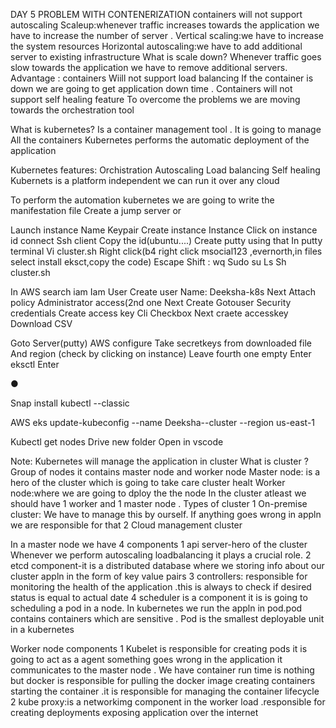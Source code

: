 DAY 5
PROBLEM WITH CONTENERIZATION 
containers will not support autoscaling 
Scaleup:whenever traffic increases towards the application we have to increase the number of server .
Vertical scaling:we have to increase the system resources 
Horizontal autoscaling:we have to add additional server to existing infrastructure 
What is scale down?
Whenever traffic goes slow towards the application we have to remove additional servers.
Advantage : containers Wiill not support load balancing 
If the container is down we are going to get application down time .
Containers will not support  self healing feature
To overcome the problems we are moving towards the orchestration tool 

What is kubernetes?
Is a container management tool .
It is going to manage All the containers 
Kubernetes performs the automatic deployment of the application 

Kubernetes features:
Orchistration 
Autoscaling
Load balancing 
Self healing 
Kubernets is a platform independent we can run it over any cloud 

To perform the automation kubernetes we are going to write the manifestation file 
Create a jump server or



Launch instance 
Name 
Keypair
Create instance
Instance
Click on instance id
 connect 
Ssh client
Copy the id(ubuntu....)
Create putty using that
In putty terminal 
Vi cluster.sh
Right click(b4 right click msocial123 ,evernorth,in files select install eksct,copy the code)
Escape
Shift : wq
Sudo su
Ls
Sh cluster.sh



In AWS search iam
Iam
User
Create user
Name: Deeksha-k8s
Next
Attach policy
Administrator access(2nd one
Next
Create
Gotouser
Security credentials 
Create access key
Cli
Checkbox
Next
craete accesskey
Download CSV

Goto Server(putty)
AWS configure
Take secretkeys from downloaded file
And region (check by clicking on instance)
Leave fourth one empty
Enter
eksctl
Enter

●

Snap install kubectl --classic 

AWS eks update-kubeconfig --name Deeksha--cluster --region us-east-1

Kubectl get nodes 
Drive new folder
Open in vscode





Note:
Kubernetes will manage the application in cluster 
What is cluster ?
Group of nodes it contains master node and worker node 
Master node: is a hero of the cluster which is going to take care cluster healt
Worker node:where we are going to dploy the the node 
In the cluster atleast we should have 1 worker and 1 master node .
Types of cluster
1 On-premise cluster:
We have to manage this by ourself.
If anything goes wrong in appln we are responsible for that
2 Cloud management cluster


In a master node we have 4 components
1 api server-hero of the cluster
Whenever we perform autoscaling loadbalancing it plays a  crucial role.
2 etcd component-it is a distributed database where we storing info about our cluster appln in the form of key value pairs 
3 controllers: responsible for monitoring the health of the application .this is always  to check if desired status is equal to actual date 
4 scheduler is a component it is is going to scheduling a pod in a node.
In kubernetes we run the appln in pod.pod  contains containers which are sensitive .
Pod is the smallest deployable unit in a kubernetes 



Worker node components
1 Kubelet is responsible for creating pods it is going to act as a agent something goes wrong in the application it communicates to the master node .
We have container run time is nothing but docker is responsible for pulling the docker image creating containers starting the container .it is responsible for managing the container lifecycle 
2 kube proxy:is a networkimg component in the worker load .responsible for creating deployments exposing application over the internet





